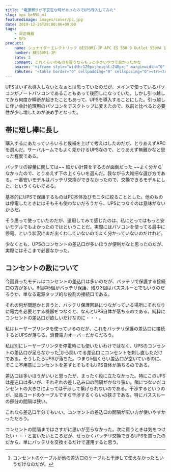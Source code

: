 ```yaml
---
title: "電源周りが不安定な時があったのでUPS導入してみた"
slug: ups_be550_m1
featuredimage: images/cover/pc.jpg
date: 2019-12-26T20:00:06+09:00
tags:
    - 周辺機器
    - UPS
product:
    name: シュナイダーエレクトリック BE550M1-JP APC ES 550 9 Outlet 550VA 1 USB 100V
    number: BE550M1-JP
    rate: 3
    comment: これくらいのものを買うならもっと小さいやつで良かったかな
    amazon: '<iframe style="width:120px;height:240px;" marginwidth="0" marginheight="0" scrolling="no" frameborder="0" src="//rcm-fe.amazon-adsystem.com/e/cm?lt1=_blank&bc1=000000&IS2=1&bg1=FFFFFF&fc1=000000&lc1=0000FF&t=illusionspace-22&language=ja_JP&o=9&p=8&l=as4&m=amazon&f=ifr&ref=as_ss_li_til&asins=B06XB9PMV6&linkId=48f12a7f57b7fe154d34238b0c79b208"></iframe>'
    rakuten: '<table border="0" cellpadding="0" cellspacing="0"><tr><td><div style="border:1px solid #95a5a6;border-radius:.75rem;background-color:#FFFFFF;width:504px;margin:0px;padding:5px;text-align:center;overflow:hidden;"><table><tr><td style="width:240px"><a href="https://hb.afl.rakuten.co.jp/hgc/19fb42b9.45bd6b54.19fb42ba.87439d5d/?pc=https%3A%2F%2Fitem.rakuten.co.jp%2Fpcexpress-mobile%2F4534387050083%2F&m=http%3A%2F%2Fm.rakuten.co.jp%2Fpcexpress-mobile%2Fi%2F10490906%2F&link_type=picttext&ut=eyJwYWdlIjoiaXRlbSIsInR5cGUiOiJwaWN0dGV4dCIsInNpemUiOiIyNDB4MjQwIiwibmFtIjoxLCJuYW1wIjoicmlnaHQiLCJjb20iOjEsImNvbXAiOiJkb3duIiwicHJpY2UiOjEsImJvciI6MSwiY29sIjoxLCJiYnRuIjoxLCJwcm9kIjowfQ%3D%3D" target="_blank" rel="nofollow noopener noreferrer" style="word-wrap:break-word;"  ><img src="https://hbb.afl.rakuten.co.jp/hgb/19fb42b9.45bd6b54.19fb42ba.87439d5d/?me_id=1207771&item_id=10490906&m=https%3A%2F%2Fthumbnail.image.rakuten.co.jp%2F%400_mall%2Fpcexpress-mobile%2Fcabinet%2Fximg510%2F4534387050083.jpg%3F_ex%3D80x80&pc=https%3A%2F%2Fthumbnail.image.rakuten.co.jp%2F%400_mall%2Fpcexpress-mobile%2Fcabinet%2Fximg510%2F4534387050083.jpg%3F_ex%3D240x240&s=240x240&t=picttext" border="0" style="margin:2px" alt="[商品価格に関しましては、リンクが作成された時点と現時点で情報が変更されている場合がございます。]" title="[商品価格に関しましては、リンクが作成された時点と現時点で情報が変更されている場合がございます。]"></a></td><td style="vertical-align:top;width:248px;"><p style="font-size:12px;line-height:1.4em;text-align:left;margin:0px;padding:2px 6px;word-wrap:break-word"><a href="https://hb.afl.rakuten.co.jp/hgc/19fb42b9.45bd6b54.19fb42ba.87439d5d/?pc=https%3A%2F%2Fitem.rakuten.co.jp%2Fpcexpress-mobile%2F4534387050083%2F&m=http%3A%2F%2Fm.rakuten.co.jp%2Fpcexpress-mobile%2Fi%2F10490906%2F&link_type=picttext&ut=eyJwYWdlIjoiaXRlbSIsInR5cGUiOiJwaWN0dGV4dCIsInNpemUiOiIyNDB4MjQwIiwibmFtIjoxLCJuYW1wIjoicmlnaHQiLCJjb20iOjEsImNvbXAiOiJkb3duIiwicHJpY2UiOjEsImJvciI6MSwiY29sIjoxLCJiYnRuIjoxLCJwcm9kIjowfQ%3D%3D" target="_blank" rel="nofollow noopener noreferrer" style="word-wrap:break-word;"  >【在庫目安:あり】【送料無料】シュナイダーエレクトリック BE550M1E-JP4W APC Ecommerce 550VA 9 Outlet 1 USB 100V Japan 4年保証</a><br><span >価格：16918円（税込、送料無料)</span> <span style="color:#BBB">(2019/12/26時点)</span></p><div style="margin:10px;"><a href="https://hb.afl.rakuten.co.jp/hgc/19fb42b9.45bd6b54.19fb42ba.87439d5d/?pc=https%3A%2F%2Fitem.rakuten.co.jp%2Fpcexpress-mobile%2F4534387050083%2F&m=http%3A%2F%2Fm.rakuten.co.jp%2Fpcexpress-mobile%2Fi%2F10490906%2F&link_type=picttext&ut=eyJwYWdlIjoiaXRlbSIsInR5cGUiOiJwaWN0dGV4dCIsInNpemUiOiIyNDB4MjQwIiwibmFtIjoxLCJuYW1wIjoicmlnaHQiLCJjb20iOjEsImNvbXAiOiJkb3duIiwicHJpY2UiOjEsImJvciI6MSwiY29sIjoxLCJiYnRuIjoxLCJwcm9kIjowfQ%3D%3D" target="_blank" rel="nofollow noopener noreferrer" style="word-wrap:break-word;"  ><img src="https://static.affiliate.rakuten.co.jp/makelink/rl.svg" style="float:left;max-height:27px;width:auto;margin-top:0"></a><a href="https://hb.afl.rakuten.co.jp/hgc/19fb42b9.45bd6b54.19fb42ba.87439d5d/?pc=https%3A%2F%2Fitem.rakuten.co.jp%2Fpcexpress-mobile%2F4534387050083%2F%3Fscid%3Daf_pc_bbtn&m=http%3A%2F%2Fm.rakuten.co.jp%2Fpcexpress-mobile%2Fi%2F10490906%2F%3Fscid%3Daf_pc_bbtn&link_type=picttext&ut=eyJwYWdlIjoiaXRlbSIsInR5cGUiOiJwaWN0dGV4dCIsInNpemUiOiIyNDB4MjQwIiwibmFtIjoxLCJuYW1wIjoicmlnaHQiLCJjb20iOjEsImNvbXAiOiJkb3duIiwicHJpY2UiOjEsImJvciI6MSwiY29sIjoxLCJiYnRuIjoxLCJwcm9kIjowfQ==" target="_blank" rel="nofollow noopener noreferrer" style="word-wrap:break-word;"  ><div style="float:right;width:41%;height:27px;background-color:#bf0000;color:#fff !important;font-size:12px;font-weight:500;line-height:27px;margin-left:1px;padding: 0 12px;border-radius:16px;cursor:pointer;text-align:center;">楽天で購入</div></a></div></td><tr></table></div><br><p style="color:#000000;font-size:12px;line-height:1.4em;margin:5px;word-wrap:break-word"></p></td></tr></table>'
---
```


UPSはいずれ導入しないとなぁとは思っていたのだが、メインで使っているパソコンがノートパソコンであることもあって後回しになっていた。しかし引っ越してから何度か瞬断が起きたこともあって、UPSを導入することにした。引っ越しに伴い会計処理用のパソコンをデスクトップに変えたので、以前と比べると必要性が少し増したのが決め手となった。

<!--more-->

## 帯に短し襷に長し

購入するにあたっていろいろと候補を上げて考えはしたのだが、とりあえずAPCを選んだ。サーバルームでもよく見かけるUPSなので、とりあえず無難かなと思った程度である。

バッテリの容量に関しては~~ 細かい計算をするのが面倒だった ~~よく分からなかったので、とりあえず下の上くらいを選んだ。我ながら大雑把な選び方である。一番安いモデルはバッテリ交換ができなかったので、交換できるモデルにした、というくらいである。

基本的にUPSで保護するものはPC本体及びモニタに絞ることとした。他のものは停電したときにはそもそも使わないだろうから、UPSにつなぐのは意味がないからだ。

そう思って使っていたのだが、運用してみて感じたのは、私にとってはもっと安いモデルでもよかったのではということだ。実際にはパソコンを使ってる最中に停電、という状況にまだ出くわしていないのでよく分かっていないのだけれど。

少なくとも、UPSのコンセントの差込口が多いほうが便利かなと思ったのだが、実際にはそこまで必要なかった。

## コンセントの数について

今回買ったモデルはコンセントの差込口は多いのだが、バッテリで保護する接続口の方が多い。8個中5個がバッテリ保護、残り3個はパススルーとでもいうのだろうか、単なる電源タップ的な役割の接続口である。

それの何が問題かと言うと、バッテリ保護回路につながっている場所にそれなりに電力を必要とする機器をつなぐと、なんとUPS自体が落ちるのである。純粋にコンセントの差込口が欲しいだけなのに・・・。

私はレーザープリンタを使っているのだが、これをバッテリ保護の差込口に接続するとUPSが落ちる。消費電力オーバーだからだろう。

私は別にレーザープリンタを停電時にも使いたいわけではなく、UPSのコンセントの差込口が足らなかった[^1]から開いてる差込口にコンセントを刺し直しただけである。そうしたらUPSが落ちた。つまり5個くらい差込口が空いているのに、そこに不用意にコンセントを差すとそもそもUPS自体が落ちるのである。

差込口は多いほうがいいと思ったが、まったく役に立たなかった。特にこのUPSは差込口は多いが、それぞれの差し込み口の間隔がかなり狭い。隣につないだコンセントの大きさによっては干渉して繋げられないのである。干渉するというのが、延長コードのケーブルですら干渉するくらいの狭さである。特にパススルーの部分の間隔は狭い。

これなら差込口半分でもいい。コンセントの差込口の間隔が広い方が使いやすかっただろう。

コンセントの間隔まではさすがに思いが至らなかった。次に買うときは気をつけたい・・・と言いたいところだが、せっかくバッテリ交換できるUPSを買ったのだから、単にバッテリを交換するだけで運用すると思う。

[^1]: コンセントのケーブルが他の差込口のケーブルと干渉して使えなかったというだけなのだが。